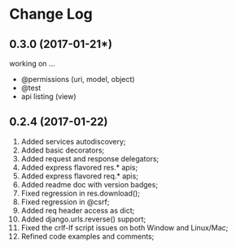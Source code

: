 Change Log
==========

0.3.0 (2017-01-21*)
-------------------
working on ...

- @permissions (uri, model, object)
- @test
- api listing (view)


0.2.4 (2017-01-22)
------------------
1. Added services autodiscovery;
2. Added basic decorators;
3. Added request and response delegators;
4. Added express flavored res.* apis;
5. Added express flavored req.* apis;
6. Added readme doc with version badges;
7. Fixed regression in res.download();
8. Fixed regression in @csrf;
9. Added req header access as dict;
10. Added django.urls.reverse() support;
11. Fixed the crlf-lf script issues on both Window and Linux/Mac;
12. Refined code examples and comments;